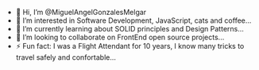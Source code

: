 - 👋 Hi, I’m @MiguelAngelGonzalesMelgar
- 👀 I’m interested in Software Development, JavaScript, cats and coffee...
- 🌱 I’m currently learning about SOLID principles and Design Patterns...
- 💞️ I’m looking to collaborate on FrontEnd open source projects...
- ⚡ Fun fact: I was a Flight Attendant for 10 years, I know many tricks to travel safely and confortable...

<!---
MiguelAngelGonzalesMelgar/MiguelAngelGonzalesMelgar is a ✨ special ✨ repository because its `README.md` (this file) appears on your GitHub profile.
You can click the Preview link to take a look at your changes.
--->
